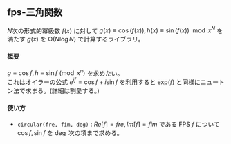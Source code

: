 ## fps-三角関数

$N$次の形式的冪級数 $f(x)$ に対して $g(x) \equiv \cos(f(x)), h(x) \equiv \sin(f(x)) \mod x^N$ を満たす $g(x)$ を $\mathrm{O}(N \log N)$ で計算するライブラリ。

#### 概要

$g \equiv \cos f, h \equiv \sin f \pmod{x^n}$ を求めたい。  
これはオイラーの公式 $e^{if}=\cos f+i\sin f$ を利用すると $\mathrm{exp}(f)$ と同様にニュートン法で求まる。(詳細は割愛する。)

#### 使い方

- `circular(fre, fim, deg)` : $Re[f]=fre,Im[f]=fim$ である FPS $f$ について $\cos f,\sin f$ を $\deg$ 次の項まで求める。
